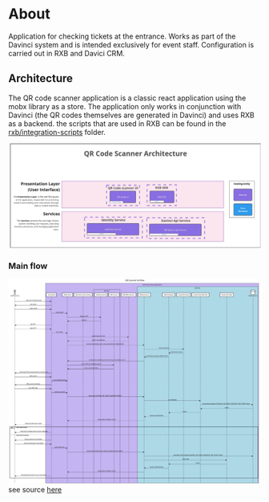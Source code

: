 # About

Application for checking tickets at the entrance. Works as part of the Davinci system and is intended exclusively for event staff. Configuration is carried out in RXB and Davici CRM.

## Architecture

The QR code scanner application is a classic react application using the mobx library as a store. The application only works in conjunction with Davinci (the QR codes themselves are generated in Davinci) and uses RXB as a backend. the scripts that are used in RXB can be found in the [rxb/integration-scripts](/rxb/integration-scripts) folder.

![Architecture diagram](architecture.jpg)

### Main flow

![Main flow, sequence diagram](./how-it-works.svg)
see source [here](https://sequencediagram.org/index.html#initialData=C4S2BsFMAIEUCVoGUDGBDAdhyAnaAzAV3HAPAHsB3AKGrRWHLyWDX32gAVcBncjNLQAOaHKBQgRGYAHMc5QkOgBiFABYARmvwBGOIlSZseeJHrBoAQSFDwIdKH7URY+5MwWAqgEloIabj49JDOouLu0tAAsuQaABrIjDghLuFSFgjQAMLkACYwPOhYuNB2GjiiAJ6hrhLpcgpKlpy+4GiVuDVpHtDeGPnSYJXQPLgAbvYpYW7p0ABCAGILI+OT1JD9XTM98HFzyAAiANJ+GDysGChTtRGy8ooqdjIAFsAa4IQwu-tIx1t1Oz20EgYw2Fg0hB4-1u0AAUkgAPIAOWgwEgAFtbGg0dDZqgcJILNwcOiQDweCAnKltpF8YTss9ICgANb6bJ5a7dWkoAlCLyjaAAFXszMgwGouWxaA0aAFAFE2ud7MgzDgUM91psNrlaLQWGwOMS+AIALQAPh8pzROCCVwAXNByEINtBLf5UYyCCAcOdUSB0SE3QEbcFzfr2FxePw0A7ZayMWgQOBqOHDVHTRbfP5rbbIA7-EJCBYE0nqEGc6GzTF4okmHmRkkYCXk9WEiw6+a+gNQMBhqMcBN7dBTABHT6+hGCzjULtgoYrAeTc2t2vJB0AJgADJvoAijmWs8Hc2HWBGjdHYzxWZPp6nIz7o+by4FgvmMIWLDeD1aX1dl7E20bB0b3ZfJqBXdtknNb5DhOfxzkwIc0CLZ4mBAAAvbFKQwU5YOoGDfjgs4Lj-KsANXetkmAQgcBwwjTgQy4QggxtoKBEEwWgCEeAdJBtWBUFIgOSwADVvCRLJvAAfQQKSsgRA45SkkTLAAGW8YTBQReApM4OV4CibwkCQbxkSQfD2ME8FITDHl6WJUlyWwy9WWdEkyQpfgeGgFM7L5e9HM8jBzXhZFUQxLE0QdNzAuw7zRAqYZqFClE0UxNo0TY-YOMibjotwWKvOgBL2lwlKCCYdFsQs7KrK4myyJrSD6wwchQHwYZpQUCw0DGRM2neGAYo8uKuL7QgNEKXlHBwnLxRYjszUWZZ+0HesNgJdVoElVhHQ4Xr+rQcANCbKyoWWhc1v-JqgOgKiaNmjBNsZXJtqlb9s1-SATwNe9jRjEZUMoATOLsX1MFeuMQciRhoHVchyAFfgQjvc8M2fEMh1GKAGGh8UMePRrALrB1zjrFYcbRV65o+o9K1R9MAcyQojBKT7MZR080wfdHDwrLGijZFAOVp-nvqJijScbEZBeSHhiHm8jmqyvH6p4lV+lV4SxIk6TZPkxTlLUjTLC0nSsgACTlLJ9xgua1ds6aGSZVlMhyfIHRHPBhfyN7WF8p2skZFk2Xd8WFVlcQVVEdUXOgIRkgmBRvOSMdIG88gOG18TJJk82FKUlT1M07SpM8JAlMFbwbblQU8eoCOlRQaO1WeR36SDl3Q45B05YVny6X8zuQ7djkQsRVKIoyyj0-75KJ-C9LsXFu26ryu7Z-ACx3XK-BKuxHzV847jruJtdoFa9rOo0broAmcAduwjf5a32gCfprm-ovQGqCFjkZcwM-BWtAjoWHQAKPuW8-DeSCOAUYosvo-TPIzO0PAgbAhwPIPAlB-C5F-jg4AzxiqzUwUwaAAZyRoBkCESAcCYDgJgJA7e3l5YoCuOSBBHMkHc3+qg9BrD2EsMFjg-oVAUyfzRmgJ8fMvoOhQHYEOsNCEwAhMARgOEABEngBTiFFMADRnDCYLXPpCEouixTQ3AkrViZoj65UhLxfi9ts66zznJAuRti6m1LuXSu1cji1xqqrE+ZpG5Rz4jHZ4pNeowB2mgPaHoyQbzTr6AAFC43O+sPFFxNmbMuFcpJVxrnXOaABKIJ9sQmD35DAYULIxQOnMRYOJAd6TaNqSKMU48wppUijPF+Fh549KnsvFWlSHFAKgTvBee8SQHwqWvBqxiWptRAB1YqN8ix3yTI-fgkz8YyK4WaBmPMAbmBAH1NEbIWbFDwLMgBOFsAAA8LBNM1DqWgQA)
